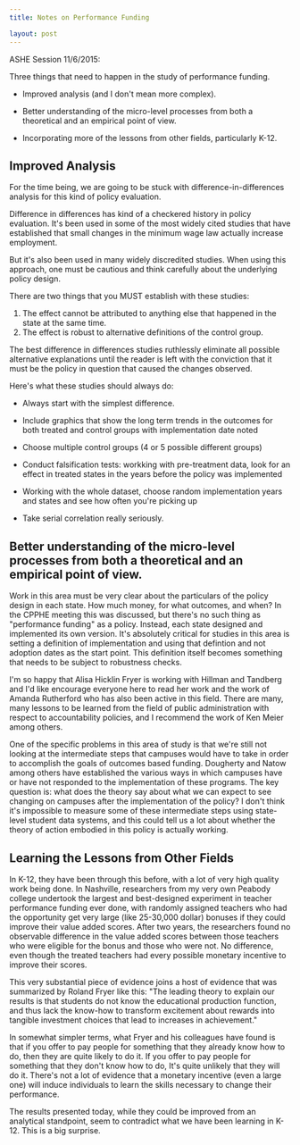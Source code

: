 ```yaml
---
title: Notes on Performance Funding

layout: post
---
```


ASHE Session 11/6/2015: 

Three things that need to happen in the study of performance funding. 

* Improved analysis (and I don't mean more complex).

* Better understanding of the micro-level processes from both a theoretical and an empirical point of view.

* Incorporating more of the lessons from other fields, particularly K-12. 


Improved Analysis
-------------------

For the time being, we are going to be stuck with difference-in-differences analysis for this kind of policy evaluation.

Difference in differences has kind of a checkered history in policy evaluation. It's been used in some of the most widely cited studies that have established that small changes in the minimum wage law actually increase employment. 

But it's also been used in many widely discredited studies. When using this approach, one must be cautious and think carefully about the underlying policy design.

There are two things that you MUST establish with these studies:

1. The effect cannot be attributed to anything else that happened in the state at the same time. 
2. The effect is robust to alternative definitions of the control group.

The best difference in differences studies ruthlessly eliminate all possible alternative explanations until the reader is left with the conviction that it must be the policy in question that caused the changes observed. 

Here's what these studies should always do:

* Always start with the simplest difference.

* Include graphics that show the long term trends in the outcomes for both treated and control groups with implementation date noted

* Choose multiple control groups (4 or 5 possible different groups)

* Conduct falsification tests: workking with pre-treatment data, look for an effect in treated states in the years before the policy was implemented

* Working with the whole dataset, choose random implementation years and states and see how often you're picking up

* Take serial correlation really seriously. 


Better understanding of the micro-level processes from both a theoretical and an empirical point of view.
-----------------------------------------------------------------

Work in this area must be very clear about the particulars of the policy design in each state. How much money, for what outcomes, and when? In the CPPHE meeting this was discussed, but there's no such thing as "performance funding" as a policy. Instead, each state designed and implemented its own version. It's absolutely critical for studies in this area is setting a definition of implementation and using that defintion and not adoption dates as the start point. This definition itself becomes something that needs to be subject to robustness checks. 

I'm so happy that Alisa Hicklin Fryer is working with Hillman and Tandberg and I'd like encourage everyone here to read her work and the work of Amanda Rutherford who has also been active in this field. There are many, many lessons to be learned from the field of public administration with respect to accountability policies, and I recommend the work of Ken Meier among others.

One of the specific problems in this area of study is that we're still not looking at the intermediate steps that campuses would have to take in order to accomplish the goals of outcomes based funding. Dougherty and Natow among others have established the various ways in which campuses have or have not responded to the implementation of these programs. The key question is: what does the theory say about what we can expect to see changing on campuses after the implementation of the policy?  I don't think it's impossible to measure some of these intermediate steps using state-level student data systems, and this could tell us a lot about whether the theory of action embodied in this policy is actually working. 


Learning the Lessons from Other Fields
------------------------------

In K-12, they have been through this before, with a lot of very high quality work being done. In Nashville, researchers from my very own Peabody college undertook the largest and best-designed experiment in teacher performance funding ever done, with randomly assigned teachers who had the opportunity get very large (like 25-30,000 dollar) bonuses if they could improve their value added scores. After two years, the researchers found no observable difference in the value added scores between those teachers who were eligible for the bonus and those who were not. No difference, even though the treated teachers had every possible monetary incentive to improve their scores. 

This very substantial piece of evidence joins a host of evidence that was summarized by Roland Fryer like this: "The leading theory to explain our results is that students do not know the educational production function, and thus lack the know-how to transform excitement about rewards into tangible investment choices that lead to increases in achievement." 

In somewhat simpler terms, what Fryer and his colleagues have found is that if you offer to pay people for something that they already know how to do, then they are quite likely to do it. If you offer to pay people for something that they don't know how to do, It's quite unlikely that they will do it. There's not a lot of evidence that a monetary incentive (even a large one) will induce individuals to learn the skills necessary to change their performance. 

The results presented today, while they could be improved from an analytical standpoint, seem to contradict what we have been learning in K-12. This is a big surprise. 





